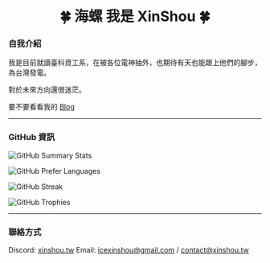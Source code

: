 <h1 align="center">🍀 海螺 我是 XinShou 🍀</h1>

### 自我介紹
我是目前就讀臺科資工系，在被各位電神抽外，也期待有天也能跟上他們的腳步，為台灣發電。

對於未來方向還很迷茫。

要不要看看我的 [Blog](https://blog.xinshou.tw)
<!--
目前在這裡練習資安

![TryHackMe](https://tryhackme-badges.s3.amazonaws.com/icexinshou.png)
-->
---

### GitHub 資訊
![GitHub Summary Stats](https://github-readme-stats.vercel.app/api?username=xinshou-tw&show_icons=true&rank_icon=percentile&border_radius=10&locale=en&custom_title=總覽&theme=react)

![GitHub Prefer Languages](https://github-readme-stats.vercel.app/api/top-langs/?username=xinshou-tw&layout=compact&theme=react&border_radius=10&custom_title=偏好語言)

![GitHub Streak](https://streak-stats.demolab.com/?user=xinshou-tw&theme=react&border_radius=10&locale=en&mode=weekly&date_format=[Y-]n-j)

![GitHub Trophies](https://github-profile-trophy.vercel.app/?username=xinshou-tw&theme=nord&rank=-?,-C&column=-1&margin-w=10&margin-h=10)

---

### 聯絡方式
Discord: [xinshou.tw](https://discord.xinshou.tw)
Email: icexinshou@gmail.com / contact@xinshou.tw
